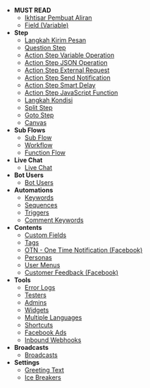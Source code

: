 * **MUST READ**
  * [Ikhtisar Pembuat Aliran](docs/flowbuilder/Flow_Builder.md)
  * [Field (Variable)](docs/flowbuilder/Field.md)
* **Step**
  * [Langkah Kirim Pesan](docs/flowbuilder/Step.md)
  * [Question Step](docs/flowbuilder/Step_Question.md)
  * [Action Step Variable Operation](docs/flowbuilder/Step_Variable.md)
  * [Action Step JSON Operation](docs/flowbuilder/Step_JSON.md)
  * [Action Step External Request](docs/flowbuilder/Step_External.md)
  * [Action Step Send Notification](docs/flowbuilder/Step_Notification.md)
  * [Action Step Smart Delay](docs/flowbuilder/Step_Smart_Delay.md)
  * [Action Step JavaScript Function](docs/flowbuilder/Step_JS_Function.md)
  * [Langkah Kondisi](docs/flowbuilder/Step_Condition.md)
  * [Split Step](docs/flowbuilder/Step_Split.md)
  * [Goto Step](docs/flowbuilder/Step_Goto.md)
  * [Canvas](docs/flowbuilder/Step_Canvas.md)
* **Sub Flows**
  * [Sub Flow](docs/flowbuilder/SubFLow_SubFLow.md)
  * [Workflow](docs/flowbuilder/SubFLow_Workflow.md)
  * [Function Flow](docs/flowbuilder/SubFLow_FunctionFLow.md)
* **Live Chat**
  * [Live Chat](docs/flowbuilder/Live_Chat.md)
* **Bot Users**
  * [Bot Users](docs/flowbuilder/Bot_User.md)
* **Automations**
  * [Keywords](docs/flowbuilder/Automation_Keyword.md)
  * [Sequences](docs/flowbuilder/Automation_Sequences.md)
  * [Triggers](docs/flowbuilder/Automation_Triggers.md)
  * [Comment Keywords](docs/flowbuilder/Automation_Comment_Keywords.md)
* **Contents**
  * [Custom Fields](docs/flowbuilder/Content_Custom_Fields.md)
  * [Tags](docs/flowbuilder/Content_Tags.md)
  * [OTN - One Time Notification (Facebook)](docs/flowbuilder/Content_OTN_-_One_Time_Notification_(Facebook).md)
  * [Personas](docs/flowbuilder/Content_Personas.md)
  * [User Menus](docs/flowbuilder/Content_User_Menus.md)
  * [Customer Feedback (Facebook)](docs/flowbuilder/Content_Customer_Feedback_(Facebook).md)
* **Tools**
  * [Error Logs](docs/flowbuilder/Tools_Error_Logs.md)
  * [Testers](docs/flowbuilder/Tools_Testers.md)
  * [Admins](docs/flowbuilder/Tools_Admins.md)
  * [Widgets](docs/flowbuilder/Tools_Widgets.md)
  * [Multiple Languages](docs/flowbuilder/Tools_Multiple_Languages.md)
  * [Shortcuts](docs/flowbuilder/Tools_Shortcuts.md)
  * [Facebook Ads](docs/flowbuilder/Tools_Facebook_Ads.md)
  * [Inbound Webhooks](docs/flowbuilder/Tools_Inbound_Webhooks.md)
* **Broadcasts**
  * [Broadcasts](docs/flowbuilder/Broadcasts.md)
* **Settings**
  * [Greeting Text](docs/flowbuilder/Settings_Greeting_Text.md)
  * [Ice Breakers](docs/flowbuilder/Settings_Ice_Breakers.md)